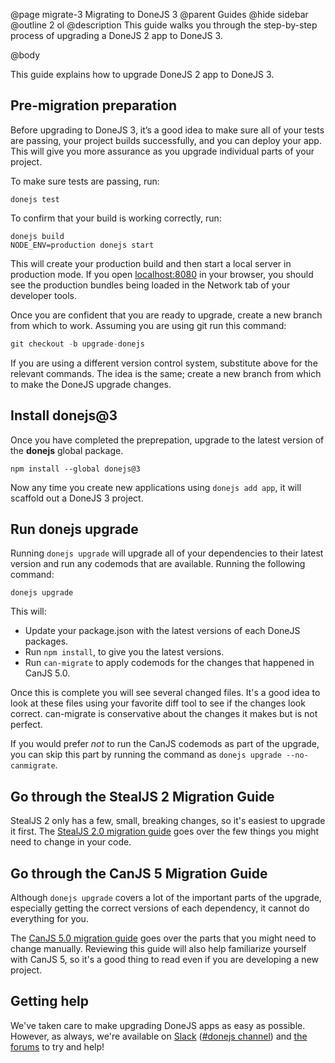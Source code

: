 @page migrate-3 Migrating to DoneJS 3
@parent Guides
@hide sidebar
@outline 2 ol
@description This guide walks you through the step-by-step process of upgrading a DoneJS 2 app to DoneJS 3.

@body

This guide explains how to upgrade DoneJS 2 app to DoneJS 3.

## Pre-migration preparation

Before upgrading to DoneJS 3, it’s a good idea to make sure all of your tests are passing, your project builds successfully, and you can deploy your app. This will give you more assurance as you upgrade individual parts of your project.

To make sure tests are passing, run:

```shell
donejs test
```

To confirm that your build is working correctly, run:

```shell
donejs build
NODE_ENV=production donejs start
```

This will create your production build and then start a local server in production mode. If you open [localhost:8080](http://localhost:8080/) in your browser, you should see the production bundles being loaded in the Network tab of your developer tools.

Once you are confident that you are ready to upgrade, create a new branch from which to work. Assuming you are using git run this command:

```js
git checkout -b upgrade-donejs
```

If you are using a different version control system, substitute above for the relevant commands. The idea is the same; create a new branch from which to make the DoneJS upgrade changes.

## Install donejs@3

Once you have completed the preprepation, upgrade to the latest version of the __donejs__ global package.

```shell
npm install --global donejs@3
```

Now any time you create new applications using `donejs add app`, it will scaffold out a DoneJS 3 project.

## Run donejs upgrade

Running `donejs upgrade` will upgrade all of your dependencies to their latest version and run any codemods that are available. Running the following command:

```shell
donejs upgrade
```

This will:

* Update your package.json with the latest versions of each DoneJS packages.
* Run `npm install`, to give you the latest versions.
* Run `can-migrate` to apply codemods for the changes that happened in CanJS 5.0.

Once this is complete you will see several changed files. It's a good idea to look at these files using your favorite diff tool to see if the changes look correct. can-migrate is conservative about the changes it makes but is not perfect.

If you would prefer *not* to run the CanJS codemods as part of the upgrade, you can skip this part by running the command as `donejs upgrade --no-canmigrate`.

## Go through the StealJS 2 Migration Guide

StealJS 2 only has a few, small, breaking changes, so it's easiest to upgrade it first. The [StealJS 2.0 migration guide](https://stealjs.com/docs/StealJS.topics.migrating-two.html) goes over the few things you might need to change in your code.

## Go through the CanJS 5 Migration Guide

Although `donejs upgrade` covers a lot of the important parts of the upgrade, especially getting the correct versions of each dependency, it cannot do everything for you.

The [CanJS 5.0 migration guide](https://canjs.com/doc/migrate-5.html) goes over the parts that you might need to change manually. Reviewing this guide will also help familiarize yourself with CanJS 5, so it's a good thing to read even if you are developing a new project.

## Getting help

We've taken care to make upgrading DoneJS apps as easy as possible. However, as always, we're available on [Slack](https://www.bitovi.com/community/slack) ([#donejs channel](https://bitovi-community.slack.com/messages/CFC80DU5B)) and [the forums](https://forums.bitovi.com/) to try and help!
